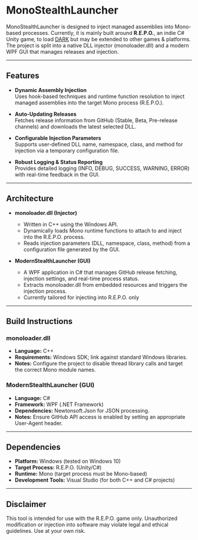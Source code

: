 # MonoStealthLauncher

MonoStealthLauncher is designed to inject managed assemblies into Mono-based processes. Currently, it is mainly built around **R.E.P.O.**, an indie C# Unity game, to load [DARK](https://github.com/peeberpoober/beta-d.a.r.k.-cheat) but may be extended to other games & platforms. The project is split into a native DLL injector (monoloader.dll) and a modern WPF GUI that manages releases and injection.

---

## Features

- **Dynamic Assembly Injection**  
  Uses hook-based techniques and runtime function resolution to inject managed assemblies into the target Mono process (R.E.P.O.).

- **Auto-Updating Releases**  
  Fetches release information from GitHub (Stable, Beta, Pre-release channels) and downloads the latest selected DLL.

- **Configurable Injection Parameters**  
  Supports user-defined DLL name, namespace, class, and method for injection via a temporary configuration file.

- **Robust Logging & Status Reporting**  
  Provides detailed logging (INFO, DEBUG, SUCCESS, WARNING, ERROR) with real-time feedback in the GUI.

---

## Architecture

- **monoloader.dll (Injector)**
  - Written in C++ using the Windows API.
  - Dynamically loads Mono runtime functions to attach to and inject into the R.E.P.O. process.
  - Reads injection parameters (DLL, namespace, class, method) from a configuration file generated by the GUI.

- **ModernStealthLauncher (GUI)**
  - A WPF application in C# that manages GitHub release fetching, injection settings, and real-time process status.
  - Extracts monoloader.dll from embedded resources and triggers the injection process.
  - Currently tailored for injecting into R.E.P.O. only

---

## Build Instructions

### monoloader.dll
- **Language:** C++
- **Requirements:** Windows SDK; link against standard Windows libraries.
- **Notes:** Configure the project to disable thread library calls and target the correct Mono module names.

### ModernStealthLauncher (GUI)
- **Language:** C#
- **Framework:** WPF (.NET Framework)
- **Dependencies:** Newtonsoft.Json for JSON processing.
- **Notes:** Ensure GitHub API access is enabled by setting an appropriate User-Agent header.

---

## Dependencies

- **Platform:** Windows (tested on Windows 10)
- **Target Process:** R.E.P.O. (Unity/C#)
- **Runtime:** Mono (target process must be Mono-based)
- **Development Tools:** Visual Studio (for both C++ and C# projects)

---

## Disclaimer

This tool is intended for use with the R.E.P.O. game only. Unauthorized modification or injection into software may violate legal and ethical guidelines. Use at your own risk.
